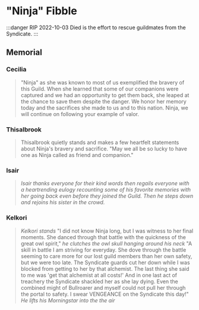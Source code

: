 # "Ninja" Fibble

:::danger RIP 2022-10-03
Died is the effort to rescue guildmates from the Syndicate.
:::

## Memorial

### Cecilia

> "Ninja" as she was known to most of us exemplified the bravery of this Guild. When she learned that some of our companions were captured and we had an opportunity to get them back, she leaped at the chance to save them despite the danger. We honor her memory today and the sacrifices she made to us and to this nation. Ninja, we will continue on following your example of valor.

### Thisalbrook

> Thisalbrook quietly stands and makes a few heartfelt statements about Ninja's bravery and sacrifice. "May we all be so lucky to have one as Ninja called as friend and companion."

### Isair

> _Isair thanks everyone for their kind words then regails everyone with a heartrending eulogy recounting some of his favorite memories with her going back even before they joined the Guild. Then he steps down and rejoins his sister in the crowd._

### Kelkori

> _Kelkori stands_ "I did not know Ninja long, but I was witness to her final moments. She danced through that battle with the quickness of the great owl spirit," _he clutches the owl skull hanging around his neck_ "A skill in battle I am striving for everyday. She dove through the battle seeming to care more for our lost guild members than her own safety, but we were too late. The Syndicate guards cut her down while I was blocked from getting to her by that alchemist. The last thing she said to me was 'get that alchemist at all costs!' And in one last act of treachery the Syndicate shackled her as she lay dying. Even the combined might of Bullroarer and myself could not pull her through the portal to safety. I swear VENGEANCE on the Syndicate this day!" _He lifts his Morningstar into the the air_
